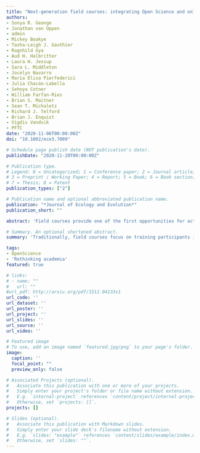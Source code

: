 ```yaml
---
title: "Next-generation field courses: integrating Open Science and online learning"
authors:
- Sonya R. Geange
- Jonathan von Oppen
- admin
- Mickey Boakye
- Tasha-Leigh J. Gauthier
- Ragnhild Gya
- Aud H. Halbritter
- Laura H. Jessup
- Sara L. Middleton
- Jocelyn Navarro
- Maria Elisa Pierfederici
- Julia Chacón-Labella
- Sehoya Cotner
- William Farfan-Rios
- Brian S. Maitner
- Sean T. Michaletz
- Richard J. Telford
- Brian J. Enquist
- Vigdis Vandvik
- PFTC
date: "2020-11-06T00:00:00Z"
doi: "10.1002/ece3.7009"

# Schedule page publish date (NOT publication's date).
publishDate: "2020-11-20T00:00:00Z"

# Publication type.
# Legend: 0 = Uncategorized; 1 = Conference paper; 2 = Journal article;
# 3 = Preprint / Working Paper; 4 = Report; 5 = Book; 6 = Book section;
# 7 = Thesis; 8 = Patent
publication_types: ["2"]

# Publication name and optional abbreviated publication name.
publication: "*Journal of Ecology and Evolution*"
publication_short: ""

abstract: 'Field courses provide one of the first opportunities for active, practical, and experiential learning for early career researchers. However, the COVID-19 pandemic has disrupted practical training in ecology worldwide, leading us to question to what extent early career researchers are equipped with the skills and competences they need to succeed as ecologists and evolutionary biologists in the future. Using our recent field course experience as a starting point, wWe outline some avenues for enhancing learning outcomes in field courses by integrating Open Science practices and online learning components into the traditional field course framework. Specifically, we highlight the opportunity for field courses to align teaching activities with the research process, including training in: publishing registered reports, collecting data using standardized methods, adopting high-quality data documentation, managing data through reproducible workflows, and sharing and publishing data through appropriate channels. We also show how field courses can use online tools to optimize time in the field, develop open access resources, and cultivate collaborations between early-career researchers and the broader scientific community. Integrating Open Science and online elements into field courses will serve to provide early-career researchers with valuable hands-on experience, while also benefitting course outcomes and impact, both among participants and in the wider community.'

# Summary. An optional shortened abstract.
summary: 'Traditionally, field courses focus on training participants in relevant practical field research methodologies, while also developing their project management and collaborative skills. Here we illustrate how Open Science research principles could be more explicitly integrated into field course design to enhance broader scientific learning outcomes as well as leveraging the use of online tools during the teaching process.'

tags:
- OpenScience
- 'Rethinking academia'
featured: true

# links:
# - name: ""
#   url: ""
#url_pdf: http://arxiv.org/pdf/1512.04133v1
url_code: ''
url_dataset: ''
url_poster: ''
url_project: ''
url_slides: ''
url_source: ''
url_video: ''

# Featured image
# To use, add an image named `featured.jpg/png` to your page's folder.
image:
  caption: ''
  focal_point: ""
  preview_only: false

# Associated Projects (optional).
#   Associate this publication with one or more of your projects.
#   Simply enter your project's folder or file name without extension.
#   E.g. `internal-project` references `content/project/internal-project/index.md`.
#   Otherwise, set `projects: []`.
projects: []

# Slides (optional).
#   Associate this publication with Markdown slides.
#   Simply enter your slide deck's filename without extension.
#   E.g. `slides: "example"` references `content/slides/example/index.md`.
#   Otherwise, set `slides: ""`.
---
```

